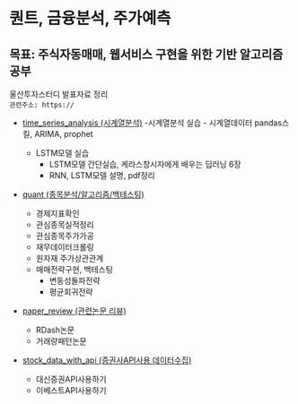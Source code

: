 # 퀀트, 금융분석, 주가예측

## 목표: 주식자동매매, 웹서비스 구현을 위한 기반 알고리즘 공부
울산투자스터디 발표자료 정리<br>
```관련주소: https://```

- [time_series_analysis (시계열분석)](time_series_analysis/)
    -시계열분석 실습
      - 시계열데이터 pandas스킬, ARIMA, prophet
    - LSTM모델 실습
      - LSTM모델 간단실습, 케라스창시자에게 배우는 딥러닝 6장
      - RNN, LSTM모델 설명, pdf정리

- [quant (종목분석/알고리즘/백테스팅)](quant/)
    - 경제지표확인
    - 관심종목실적정리
    - 관심종목주가가공
    - 재무데이터크롤링
    - 원자재 주가상관관계
    - 매매전략구현, 백테스팅
        - 변동성돌파전략
        - 평균회귀전략
    
- [paper_review (관련논문 리뷰)](paper_review/)
    - RDash논문
    - 거래량패턴논문

- [stock_data_with_api (증권사API사용 데이터수집)](stock_data_with_api/)
    - 대신증권API사용하기
    - 이베스트API사용하기
